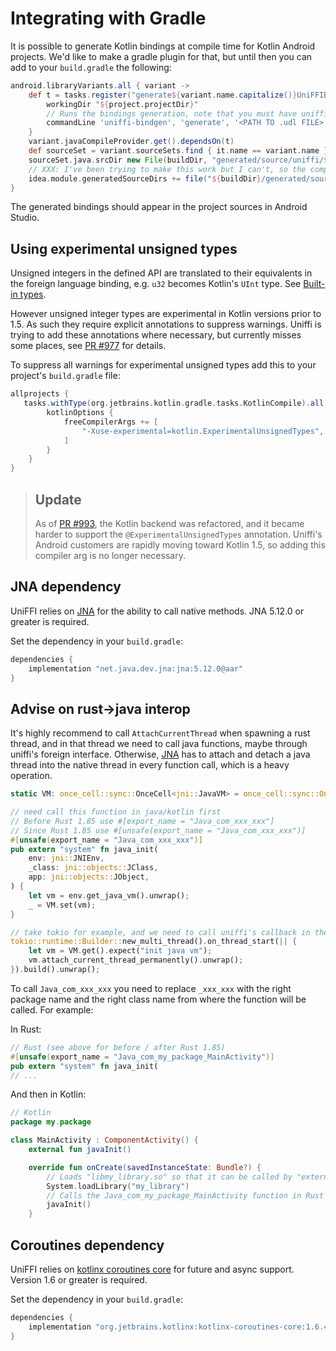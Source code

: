 # Integrating with Gradle

It is possible to generate Kotlin bindings at compile time for Kotlin Android projects. We'd like to make a gradle plugin for that, but until then you can add to your `build.gradle` the following:

```groovy
android.libraryVariants.all { variant ->
    def t = tasks.register("generate${variant.name.capitalize()}UniFFIBindings", Exec) {
        workingDir "${project.projectDir}"
        // Runs the bindings generation, note that you must have uniffi-bindgen installed and in your PATH environment variable
        commandLine 'uniffi-bindgen', 'generate', '<PATH TO .udl FILE>', '--language', 'kotlin', '--out-dir', "${buildDir}/generated/source/uniffi/${variant.name}/java"
    }
    variant.javaCompileProvider.get().dependsOn(t)
    def sourceSet = variant.sourceSets.find { it.name == variant.name }
    sourceSet.java.srcDir new File(buildDir, "generated/source/uniffi/${variant.name}/java")
    // XXX: I've been trying to make this work but I can't, so the compiled bindings will show as "regular sources" in Android Studio.
    idea.module.generatedSourceDirs += file("${buildDir}/generated/source/uniffi/${variant.name}/java/uniffi")
}
```

The generated bindings should appear in the project sources in Android Studio.

## Using experimental unsigned types

Unsigned integers in the defined API are translated to their equivalents in the foreign language binding, e.g. `u32` becomes Kotlin's `UInt` type.
See [Built-in types](../types/builtin_types.md).

However unsigned integer types are experimental in Kotlin versions prior to 1.5.
As such they require explicit annotations to suppress warnings.
Uniffi is trying to add these annotations where necessary,
but currently misses some places, see [PR #977](https://github.com/mozilla/uniffi-rs/pull/977) for details.

To suppress all warnings for experimental unsigned types add this to your project's `build.gradle` file:

```groovy
allprojects {
   tasks.withType(org.jetbrains.kotlin.gradle.tasks.KotlinCompile).all {
        kotlinOptions {
            freeCompilerArgs += [
                "-Xuse-experimental=kotlin.ExperimentalUnsignedTypes",
            ]
        }
    }
}
```

> ## Update
>
> As of [PR #993](https://github.com/mozilla/uniffi-rs/pull/993), the Kotlin backend was refactored, and it became harder to support the
> `@ExperimentalUnsignedTypes` annotation. Uniffi's Android customers are rapidly moving toward Kotlin 1.5, so adding this compiler arg is no longer necessary.

## JNA dependency

UniFFI relies on [JNA] for the ability to call native methods.
JNA 5.12.0 or greater is required.

Set the dependency in your `build.gradle`:

```groovy
dependencies {
    implementation "net.java.dev.jna:jna:5.12.0@aar"
}
```

## Advise on rust->java interop

It's highly recommend to call `AttachCurrentThread` when spawning a rust thread, and in that thread we need to call java functions, maybe through uniffi's foreign interface. Otherwise, [JNA] has to attach and detach a java thread into the native thread in every function call, which is a heavy operation.

```rust
static VM: once_cell::sync::OnceCell<jni::JavaVM> = once_cell::sync::OnceCell::new();

// need call this function in java/kotlin first
// Before Rust 1.85 use #[export_name = "Java_com_xxx_xxx"]
// Since Rust 1.85 use #[unsafe(export_name = "Java_com_xxx_xxx")]
#[unsafe(export_name = "Java_com_xxx_xxx")]
pub extern "system" fn java_init(
    env: jni::JNIEnv,
    _class: jni::objects::JClass,
    app: jni::objects::JObject,
) {
    let vm = env.get_java_vm().unwrap();
    _ = VM.set(vm);
}

// take tokio for example, and we need to call uniffi's callback in the tokio worker threads -
tokio::runtime::Builder::new_multi_thread().on_thread_start(|| {
    let vm = VM.get().expect("init java vm");
    vm.attach_current_thread_permanently().unwrap();
}).build().unwrap();
```

To call `Java_com_xxx_xxx` you need to replace `_xxx_xxx` with the right package
name and the right class name from where the function will be called.
For example:

In Rust:

```rust
// Rust (see above for before / after Rust 1.85)
#[unsafe(export_name = "Java_com_my_package_MainActivity")]
pub extern "system" fn java_init(
// ...
```

And then in Kotlin:

```kotlin
// Kotlin
package my.package

class MainActivity : ComponentActivity() {
    external fun javaInit()

    override fun onCreate(savedInstanceState: Bundle?) {
        // Loads "libmy_library.so" so that it can be called by "external fun" above
        System.loadLibrary("my_library")
        // Calls the Java_com_my_package_MainActivity function in Rust
        javaInit()
    }
```

[JNA]: https://github.com/java-native-access/jna

## Coroutines dependency

UniFFI relies on [kotlinx coroutines core] for future and async support. Version 1.6 or greater is required.

Set the dependency in your `build.gradle`:

```groovy
dependencies {
    implementation "org.jetbrains.kotlinx:kotlinx-coroutines-core:1.6.4"
}
```

[kotlinx coroutines core]: https://github.com/Kotlin/kotlinx.coroutines
